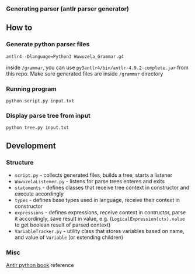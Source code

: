 ### Generating parser (antlr parser generator)

## How to

### Generate python parser files

`antlr4 -Dlanguage=Python3 Wuwuzela_Grammar.g4`

inside `/grammar`, you can use `py3antlr4/bin/antlr-4.9.2-complete.jar` from this repo.
Make sure generated files are inside `/grammar` directory

### Running program

`python script.py input.txt`

### Display parse tree from input

`python tree.py input.txt`

## Development

### Structure

- `script.py` - collects generated files, builds a tree, starts a listener
- `WuwuzelaListener.py` - listens for parse trees enteres and exits
- `statements` - defines classes that receive tree context in constructor and execute accordingly
- `types` - defines base types used in language, receive their context in constructor
- `expressions` - defines expressions, receive context in contructor, parse
  it accordingly, save result in value, e.g. (`LogicalExpression(ctx).value` to
  get boolean result of parsed context)
- `VariableTracker.py` - utility class that stores variables based on name, and value of `Variable` (or extending children)

### Misc

[Antlr python book](https://github.com/jszheng/py3antlr4book) reference
